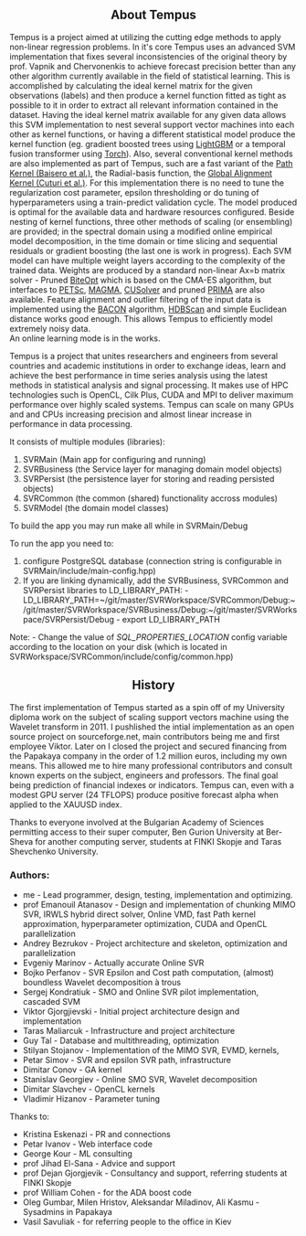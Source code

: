 <h2 align="center">About Tempus</h2>

Tempus is a project aimed at utilizing the cutting edge methods to apply non-linear regression problems. In it's core Tempus uses an advanced SVM implementation that fixes several inconsistencies of the original theory by prof. Vapnik and Chervonenkis to achieve forecast precision better than any other algorithm currently available in the field of statistical learning. This is accomplished by calculating the ideal kernel matrix for the given observations (labels) and then produce a kernel function fitted as tight as possible to it in order to extract all relevant information contained in the dataset. Having the ideal kernel matrix available for any given data allows this SVM implementation to nest several support vector machines into each other as kernel functions, or having a different statistical model produce the kernel function (eg. gradient boosted trees using <a href="https://github.com/microsoft/LightGBM">LightGBM</a> or a temporal fusion transformer using <a href="https://pytorch.org/">Torch</a>). Also, several conventional kernel methods are also implemented as part of Tempus, such are a fast variant of the <a href="https://www.scitepress.org/PublishedPapers/2013/42673/">Path Kernel (Baisero et al.)</a>, the Radial-basis function, the <a href="https://marcocuturi.net/GA.html">Global Alignment Kernel (Cuturi et al.)</a>. For this implementation there is no need to tune the regularization cost parameter, epsilon thresholding or do tuning of hyperparameters using a train-predict validation cycle. The model produced is optimal for the available data and hardware resources configured. Beside nesting of kernel functions, three other methods of scaling (or ensembling) are provided; in the spectral domain using a modified online empirical model decomposition, in the time domain or time slicing and sequential residuals or gradient boosting (the last one is work in progress). Each SVM model can have multiple weight layers according to the complexity of the trained data. Weights are produced by a standard non-linear Ax=b matrix solver - Pruned <a href="https://github.com/avaneev/biteopt">BiteOpt</a> which is based on the CMA-ES algorithm, but interfaces to <a href="https://petsc.org/release">PETSc</a>, <a href="https://github.com/icl-utk-edu/magma">MAGMA</a>, <a href="https://developer.nvidia.com/cusolver">CUSolver</a> and pruned <a href="https://github.com/libprima">PRIMA</a> are also available. Feature alignment and outlier filtering of the input data is implemented using the <a href="https://www.intel.com/content/www/us/en/docs/onemkl/developer-reference-summary-statistics-notes/2021-1/using-the-bacon-algorithm-for-outlier-detection.html">BACON</a> algorithm, <a href="https://github.com/ojmakhura/hdbscan">HDBScan</a> and simple Euclidean distance works good enough. This allows Tempus to efficiently model extremely noisy data.  
An online learning mode is in the works.

Tempus is a project that unites researchers and engineers from several countries and academic institutions in order to exchange ideas, learn and achieve the best performance in time series analysis using the latest methods in statistical analysis and signal processing. It makes use of HPC technologies such is OpenCL, Cilk Plus, CUDA and MPI to deliver maximum performance over highly scaled systems. Tempus can scale on many GPUs and and CPUs increasing precision and almost linear increase in performance in data processing.

It consists of multiple modules (libraries):

1. SVRMain (Main app for configuring and running)
2. SVRBusiness (the Service layer for managing domain model objects)
3. SVRPersist (the persistence layer for storing and reading persisted objects)
4. SVRCommon (the common (shared) functionality accross modules)
5. SVRModel (the domain model classes)

To build the app you may run make all while in SVRMain/Debug

To run the app you need to:

1. configure PostgreSQL database (connection string is configurable in SVRMain/include/main-config.hpp)
2. If you are linking dynamically, add the SVRBusiness, SVRCommon and SVRPersist libraries to LD_LIBRARY_PATH:
		- LD_LIBRARY_PATH=~/git/master/SVRWorkspace/SVRCommon/Debug:~/git/master/SVRWorkspace/SVRBusiness/Debug:~/git/master/SVRWorkspace/SVRPersist/Debug
		- export LD_LIBRARY_PATH

Note:
	- Change the value of *SQL_PROPERTIES_LOCATION* config variable according to the location on your disk (which is located in SVRWorkspace/SVRCommon/include/config/common.hpp)


<h2 align="center">History</h2>

The first implementation of Tempus started as a spin off of my University diploma work on the subject of scaling support vectors machine using the Wavelet transform in 2011. I pushlished the intial implementation as an open source project on sourceforge.net, main contributors being me and first employee Viktor. Later on I closed the project and secured financing from the Papakaya company in the order of 1.2 million euros, including my own means. This allowed me to hire many professional contributors and consult known experts on the subject, engineers and professors. The final goal being prediction of financial indexes or indicators. Tempus can, even with a modest GPU server (24 TFLOPS) produce positive forecast alpha when applied to the XAUUSD index.

Thanks to everyone involved at the Bulgarian Academy of Sciences permitting access to their super computer,
Ben Gurion University at Ber-Sheva for another computing server, students at FINKI Skopje and Taras Shevchenko University.

<h3>Authors:</h3>

- me - Lead programmer, design, testing, implementation and optimizing.
- prof Emanouil Atanasov - Design and implementation of chunking MIMO SVR, IRWLS hybrid direct solver, Online VMD, fast Path kernel approximation, hyperparameter optimization, CUDA and OpenCL parallelization
- Andrey Bezrukov - Project architecture and skeleton, optimization and parallelization
- Evgeniy Marinov - Actually accurate Online SVR
- Bojko Perfanov - SVR Epsilon and Cost path computation, (almost) boundless Wavelet decomposition à trous
- Sergej Kondratiuk - SMO and Online SVR pilot implementation, cascaded SVM
- Viktor Gjorgjievski - Initial project architecture design and implementation
- Taras Maliarcuk - Infrastructure and project architecture
- Guy Tal - Database and multithreading, optimization
- Stilyan Stojanov -  Implementation of the MIMO SVR, EVMD, kernels,
- Petar Simov - SVR and epsilon SVR path, infrastructure
- Dimitar Conov - GA kernel
- Stanislav Georgiev - Online SMO SVR, Wavelet decomposition
- Dimitar Slavchev - OpenCL kernels
- Vladimir Hizanov - Parameter tuning

Thanks to:
- Kristina Eskenazi - PR and connections
- Petar Ivanov - Web interface code
- George Kour - ML consulting
- prof Jihad El-Sana - Advice and support
- prof Dejan Gjorgjevik - Consultancy and support, referring students at FINKI Skopje
- prof William Cohen - for the ADA boost code
- Oleg Gumbar, Milen Hristov, Aleksandar Miladinov, Ali Kasmu - Sysadmins in Papakaya
- Vasil Savuliak - for referring people to the office in Kiev

